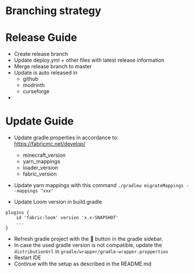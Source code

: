 # Branching strategy


# Release Guide
* Create release branch
* Update deploy.yml + other files with latest release information
* Merge release branch to master
* Update is auto released in
  * github
  * modrinth
  * curseforge
* 

# Update Guide

* Update gradle.properties in accordance to: https://fabricmc.net/develop/

    * minecraft_version
    * yarn_mappings
    * loader_version
    * fabric_version

* Update yarn mappings with this command
  `./gradlew migrateMappings --mappings "xxx"`

* Update Loom version in build.gradle
```
plugins {
    id 'fabric-loom' version 'x.x-SNAPSHOT'
    ...
}
```

* Refresh gradle project with the 🔄 button in the gradle sidebar.
* In case the used gradle version is not compatible, update the `distributionUrl` in `gradle/wrapper/gradle-wrapper.propperties`
* Restart IDE
* Continue with the setup as described in the README.md
